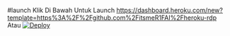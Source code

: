

#launch
Klik Di Bawah Untuk Launch
https://dashboard.heroku.com/new?template=https%3A%2F%2Fgithub.com%2FitsmeR1FAI%2Fheroku-rdp
Atau
[![Deploy](https://www.herokucdn.com/deploy/button.svg)](https://heroku.com/deploy)
